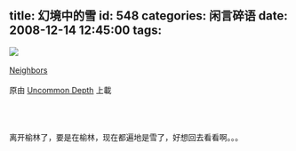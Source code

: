 title: 幻境中的雪
id: 548
categories: 闲言碎语
date: 2008-12-14 12:45:00
tags:
---

[![](http://m3.img.libdd.com/farm4/2012/0821/17/A1927D9F35E33206DE5B01DF36E662F9D296F85EF698_240_180.GIF)</img>](http://www.flickr.com/photos/uncommondepth/3097367473/ "photo sharing")
</br>
</br><span>[Neighbors](http://www.flickr.com/photos/uncommondepth/3097367473/)
</br>
</br>原由 [Uncommon Depth](http://www.flickr.com/people/uncommondepth/) 上載
</br></span>
</br>
</br>
</br>

离开榆林了，要是在榆林，现在都遍地是雪了，好想回去看看啊。。。

